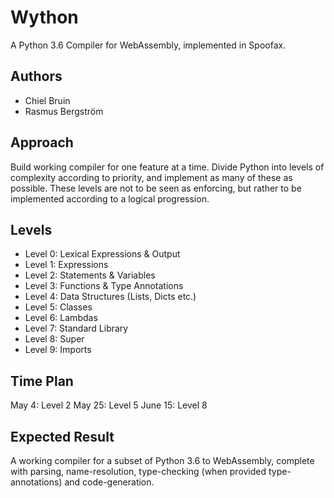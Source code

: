 # Wython

A Python 3.6 Compiler for WebAssembly, implemented in Spoofax.

## Authors 

- Chiel Bruin
- Rasmus Bergström

## Approach

Build working compiler for one feature at a time. Divide Python into levels of
complexity according to priority, and implement as many of these as possible.
These levels are not to be seen as enforcing, but rather to be implemented
according to a logical progression.

## Levels

 - Level 0: Lexical Expressions & Output
 - Level 1: Expressions
 - Level 2: Statements & Variables 
 - Level 3: Functions & Type Annotations
 - Level 4: Data Structures (Lists, Dicts etc.)
 - Level 5: Classes
 - Level 6: Lambdas
 - Level 7: Standard Library
 - Level 8: Super
 - Level 9: Imports

## Time Plan

May 4: Level 2
May 25: Level 5
June 15: Level 8

## Expected Result

A working compiler for a subset of Python 3.6 to WebAssembly, complete with
parsing, name-resolution, type-checking (when provided type-annotations) and
code-generation.
